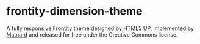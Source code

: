 # frontity-dimension-theme

A fully responsive Frontity theme designed by [HTML5 UP](https://html5up.net/), implemented by [Matnard](https://www.matnard.com/) and released for free under the Creative Commons license.
